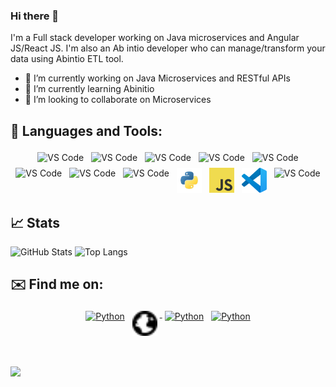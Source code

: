 ### Hi there 👋

I'm a Full stack developer working on Java microservices and Angular JS/React JS.
I'm also an Ab intio developer who can manage/transform your data using Abintio ETL tool.

- 🔭 I’m currently working on Java Microservices and RESTful APIs
- 🌱 I’m currently learning Abinitio
- 👯 I’m looking to collaborate on Microservices

## 🧰 Languages and Tools:
<p align="center">
<img src="https://cdn-icons-png.flaticon.com/512/226/226777.png" alt="VS Code" height="40" style="vertical-align:top; margin:4px">
<img src="https://dz2cdn1.dzone.com/storage/temp/12434118-spring-boot-logo.png" alt="VS Code" height="40" style="vertical-align:top; margin:4px">
<img src="https://www.jenkins.io/images/logos/jenkins/256.png" alt="VS Code" height="40" style="vertical-align:top; margin:4px">
<img src="https://github.com/Thomas-George-T/Thomas-George-T/blob/master/assets/kafka.svg" alt="VS Code" height="40" style="vertical-align:top; margin:4px">
<img src="https://encrypted-tbn0.gstatic.com/images?q=tbn:ANd9GcS77jd7FiZw0OQZzfOmS-SySATSlCZ0wcPJ1MHH8h8TqQ&s" alt="VS Code" height="40" style="vertical-align:top; margin:4px">
<img src="https://media.proprofs.com/images/QM/user_images/2170919/1519297488.jpg" alt="VS Code" height="40" style="vertical-align:top; margin:4px">

<img src="https://github.com/hussainweb/hussainweb/blob/main/icons/react.png" alt="VS Code" height="40" style="vertical-align:top; margin:4px">

<img src="https://github.com/hussainweb/hussainweb/blob/main/icons/mysql.png" alt="VS Code" height="40" style="vertical-align:top; margin:4px">

<img src="https://raw.githubusercontent.com/github/explore/80688e429a7d4ef2fca1e82350fe8e3517d3494d/topics/python/python.png" alt="Python" height="40" style="vertical-align:top; margin:4px">
<img src="https://raw.githubusercontent.com/github/explore/80688e429a7d4ef2fca1e82350fe8e3517d3494d/topics/javascript/javascript.png" alt="Javascript" height="40" style="vertical-align:top; margin:4px">
<img src="https://raw.githubusercontent.com/github/explore/80688e429a7d4ef2fca1e82350fe8e3517d3494d/topics/visual-studio-code/visual-studio-code.png" alt="VS Code" height="40" style="vertical-align:top; margin:4px">
<img src="https://github.com/hussainweb/hussainweb/blob/main/icons/angular.png" alt="VS Code" height="40" style="vertical-align:top; margin:4px">
</p>

## 📈 Stats
![GitHub Stats](https://github-readme-stats.vercel.app/api?username=RishabhKumr&theme=tokyonight)
![Top Langs](https://github-readme-stats.vercel.app/api/top-langs/?username=RishabhKumr&hide=TeX&layout=compact)

## ✉️ Find me on:


<p align="center">
 <a href="https://www.hackerrank.com/kumarrishabh201"> <img src="https://cdn4.iconfinder.com/data/icons/logos-and-brands/512/160_Hackerrank_logo_logos-512.png" alt="Python" height="40" style="vertical-align:top; margin:4px"></a>
 <a href="https://zety.com/profile/devrishabhkumar" target="_blank" rel="noopener noreferrer"> <img src="https://raw.githubusercontent.com/iconic/open-iconic/master/svg/globe.svg" alt="Python" height="40" style="vertical-align:top; margin:4px"> </a>
 <a href="https://www.linkedin.com/in/rishabh-kumar-67b67a242/" target="_blank" rel="noopener noreferrer"> <img src="https://cdn.jsdelivr.net/npm/simple-icons@v3/icons/linkedin.svg" alt="Python" height="40" style="vertical-align:top; margin:4px"></a>
 <a href="mailto:kumarrishabh201@gmail.com"> <img src="https://cdn.jsdelivr.net/npm/simple-icons@v3/icons/gmail.svg" alt="Python" height="40" style="vertical-align:top; margin:4px"></a>
</p>

<br />


![](https://visitor-badge.laobi.icu/badge?page_id=RishabhKumr.RishabhKumr)

